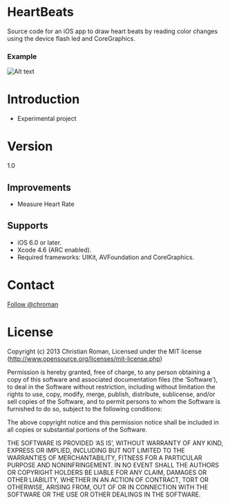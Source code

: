 # HeartBeats
Source code for an iOS app to draw heart beats by reading color changes using the device flash led and CoreGraphics.

### Example

![Alt text](https://raw.github.com/chroman/HeartBeats/master/demo.png "Demo")

# Introduction
  - Experimental project

# Version
1.0

## Improvements
* Measure Heart Rate

## Supports
* iOS 6.0 or later.
* Xcode 4.6 (ARC enabled).
* Required frameworks: UIKit, AVFoundation and CoreGraphics.

# Contact
<a href="https://twitter.com/chroman">Follow @chroman</a>

# License

Copyright (c) 2013 Christian Roman, Licensed under the MIT license (http://www.opensource.org/licenses/mit-license.php)

Permission is hereby granted, free of charge, to any person obtaining a copy of this software and associated documentation files (the ‘Software’), to deal in the Software without restriction, including without limitation the rights to use, copy, modify, merge, publish, distribute, sublicense, and/or sell copies of the Software, and to permit persons to whom the Software is furnished to do so, subject to the following conditions:

The above copyright notice and this permission notice shall be included in all copies or substantial portions of the Software.

THE SOFTWARE IS PROVIDED ‘AS IS’, WITHOUT WARRANTY OF ANY KIND, EXPRESS OR IMPLIED, INCLUDING BUT NOT LIMITED TO THE WARRANTIES OF MERCHANTABILITY, FITNESS FOR A PARTICULAR PURPOSE AND NONINFRINGEMENT. IN NO EVENT SHALL THE AUTHORS OR COPYRIGHT HOLDERS BE LIABLE FOR ANY CLAIM, DAMAGES OR OTHER LIABILITY, WHETHER IN AN ACTION OF CONTRACT, TORT OR OTHERWISE, ARISING FROM, OUT OF OR IN CONNECTION WITH THE SOFTWARE OR THE USE OR OTHER DEALINGS IN THE SOFTWARE.